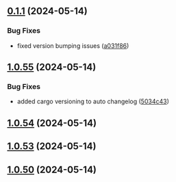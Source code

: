 ## [0.1.1](https://github.com/WBRK-dev/automation-test/compare/v1.0.55...v0.1.1) (2024-05-14)


### Bug Fixes

* fixed version bumping issues ([a031f86](https://github.com/WBRK-dev/automation-test/commit/a031f86b846e1532686b0761cd513f79ffd22d13))



## [1.0.55](https://github.com/WBRK-dev/automation-test/compare/v1.0.54...v1.0.55) (2024-05-14)


### Bug Fixes

* added cargo versioning to auto changelog ([5034c43](https://github.com/WBRK-dev/automation-test/commit/5034c43bdc9b9d790a83c5b21a9be443efbd97cf))



## [1.0.54](https://github.com/WBRK-dev/automation-test/compare/v1.0.53...v1.0.54) (2024-05-14)



## [1.0.53](https://github.com/WBRK-dev/automation-test/compare/v1.0.50...v1.0.53) (2024-05-14)



## [1.0.50](https://github.com/WBRK-dev/automation-test/compare/v1.0.49...v1.0.50) (2024-05-14)



